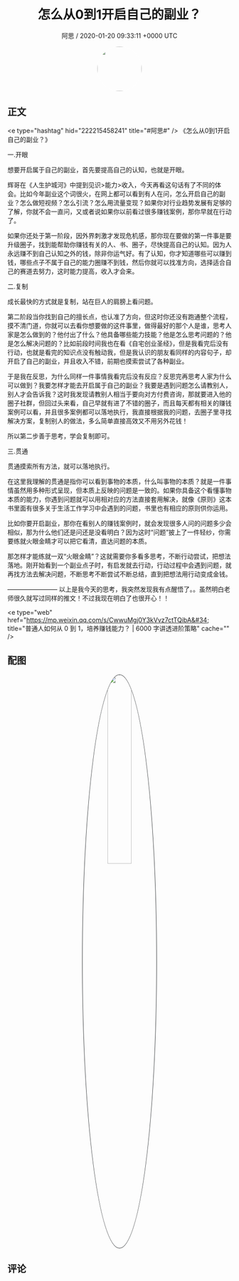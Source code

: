 <h1 align="center">怎么从0到1开启自己的副业？</h1>
<p align="center">
    <a>阿思 / 2020-01-20 09:33:11 &#43;0000 UTC</a>
</p>

<div align="center">
    <img src="https://images.zsxq.com/FpRCmvQLgU4P26vaQGYIOZQ-56cF?e=1590940799&amp;token=kIxbL07-8jAj8w1n4s9zv64FuZZNEATmlU_Vm6zD:MFjQa2wd96RvtyH-lkThfb7iRho=" width="100" height="100" style="border:1px solid;border-radius:50%; color:#ffffff"/>
</div>

## 正文

<div>
&lt;e type=&#34;hashtag&#34; hid=&#34;222215458241&#34; title=&#34;#阿思#&#34; /&gt; 
《怎么从0到1开启自己的副业？》

一.开眼

想要开启属于自己的副业，首先要提高自己的认知，也就是开眼。

辉哥在《人生护城河​》中提到见识&gt;能力&gt;收入，今天再看这句话有了不同的体会。比如今年副业这个词很火，在网上都可以看到有人在问，怎么开启自己的副业？怎么做短视频？怎么引流？怎么用流量变现？如果你对行业趋势发展有足够的了解，你就不会一直问，又或者说如果你以前看过很多赚钱案例，那你早就在行动了。

如果你还处于第一阶段，因外界刺激才发现危机感，那你现在要做的第一件事是要升级圈子，找到能帮助你赚钱有关的人、书、圈子，尽快提高自己的认知。因为人永远赚不到自己认知之外的钱，除非你运气好。有了认知，你才知道哪些可以赚到钱，哪些点子不属于自己的能力圈赚不到钱，然后你就可以找准方向，选择适合自己的赛道去努力，这时能力提高，收入才会来。

二.复制

成长最快的方式就是复制，站在巨人的肩膀上看问题。

第二阶段当你找到自己的擅长点，也认准了方向，但这时你还没有跑通整个流程，摸不清门道，你就可以去看你想要做的这件事里，做得最好的那个人是谁，思考人家是怎么做到的？他付出了什么？他具备哪些能力技能？他是怎么思考问题的？他是怎么解决问题的？比如前段时间我也在看《自宅创业圣经》，但是我看完后没有行动，也就是看完的知识点没有触动我，但是我认识的朋友看同样的内容句子，却开启了自己的副业，并且收入不错，前期也摸索尝试了各种副业。

于是我在反思，为什么同样一件事情我看完后没有反应？反思完再思考人家为什么可以做到？我要怎样才能去开启属于自己的副业？我要是遇到问题怎么请教别人，别人才会告诉我？这时我发现请教别人相当于要向对方付费咨询，那就要进入他的圈子社群，但回过头来看，自己早就有进了不错的圈子，而且每天都有相关的赚钱案例可以看，并且很多案例都可以落地执行，我直接根据我的问题，去圈子里寻找解决方案，复制别人的做法，多么简单直接高效又不用另外花钱！

所以第二步善于思考，学会复制即可。

三.贯通

贯通摸索所有方法，就可以落地执行。

在这里我理解的贯通是指你可以看到事物的本质，什么叫事物的本质？就是一件事情虽然用多种形式呈现，但本质上反映的问题是一致的。如果你具备这个看懂事物本质的能力，你遇到问题就可以用相对应的方法直接套用解决，就像《原则​》这本书里面有很多关于生活工作学习中会遇到的问题，书里也有相应的原则供你运用。

比如你要开启副业，那你在看别人的赚钱案例时，就会发现很多人问的问题多少会相似，那为什么他们还是问还是没看明白？因为这时“问题”披上了一件轻纱，你需要练就火眼金睛才可以把它看清，直达问题的本质。

那怎样才能练就一双“火眼金睛”？这就需要你多看多思考，不断行动尝试，把想法落地。刚开始看到一个副业点子时，有启发就去行动，行动过程中会遇到问题，就再找方法去解决问题，不断思考不断尝试不断总结，直到把想法用行动变成金钱。

————————
以上是我今天的思考，我突然发现我有点醒悟了。。虽然明白老师很久就写过同样的推文！不过我现在明白了也很开心！！

&lt;e type=&#34;web&#34; href=&#34;https://mp.weixin.qq.com/s/CwwuMgj0Y3kVvz7ctTQibA&#34; title=&#34;普通人如何从 0 到 1，培养赚钱能力？ | 6000 字讲透进阶策略&#34; cache=&#34;&#34; /&gt;
</div>

## 配图
<div class="image" align="center">

<img src="https://images.zsxq.com/FjdHobM9hrvOqC1KbFUSq82QOVjL?imageMogr2/auto-orient/thumbnail/800x/format/jpg/blur/1x0/quality/75&amp;e=1590940799&amp;token=kIxbL07-8jAj8w1n4s9zv64FuZZNEATmlU_Vm6zD:9xdYekY_uF6IWqmuKSmVIE7H8_s=" width="33%" height="33%" style="border:1px solid;border-radius:50%; color:#3c3f41"/>

</div>

## 评论

<div align="left">
<div>

</div>
</div>